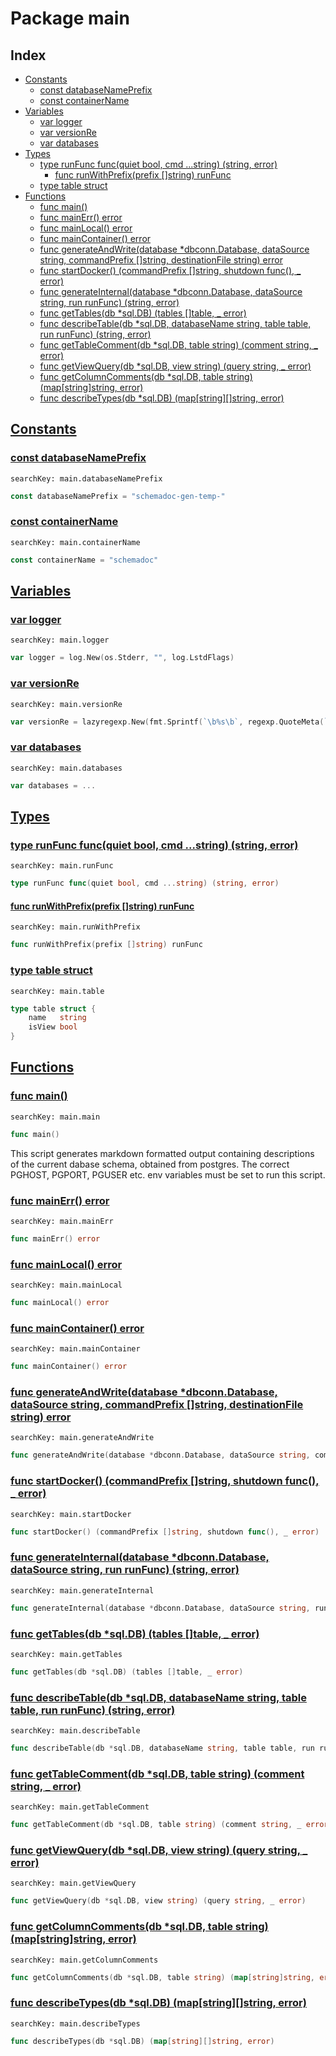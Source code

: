 # Package main

## Index

* [Constants](#const)
    * [const databaseNamePrefix](#databaseNamePrefix)
    * [const containerName](#containerName)
* [Variables](#var)
    * [var logger](#logger)
    * [var versionRe](#versionRe)
    * [var databases](#databases)
* [Types](#type)
    * [type runFunc func(quiet bool, cmd ...string) (string, error)](#runFunc)
        * [func runWithPrefix(prefix []string) runFunc](#runWithPrefix)
    * [type table struct](#table)
* [Functions](#func)
    * [func main()](#main)
    * [func mainErr() error](#mainErr)
    * [func mainLocal() error](#mainLocal)
    * [func mainContainer() error](#mainContainer)
    * [func generateAndWrite(database *dbconn.Database, dataSource string, commandPrefix []string, destinationFile string) error](#generateAndWrite)
    * [func startDocker() (commandPrefix []string, shutdown func(), _ error)](#startDocker)
    * [func generateInternal(database *dbconn.Database, dataSource string, run runFunc) (string, error)](#generateInternal)
    * [func getTables(db *sql.DB) (tables []table, _ error)](#getTables)
    * [func describeTable(db *sql.DB, databaseName string, table table, run runFunc) (string, error)](#describeTable)
    * [func getTableComment(db *sql.DB, table string) (comment string, _ error)](#getTableComment)
    * [func getViewQuery(db *sql.DB, view string) (query string, _ error)](#getViewQuery)
    * [func getColumnComments(db *sql.DB, table string) (map[string]string, error)](#getColumnComments)
    * [func describeTypes(db *sql.DB) (map[string][]string, error)](#describeTypes)


## <a id="const" href="#const">Constants</a>

### <a id="databaseNamePrefix" href="#databaseNamePrefix">const databaseNamePrefix</a>

```
searchKey: main.databaseNamePrefix
```

```Go
const databaseNamePrefix = "schemadoc-gen-temp-"
```

### <a id="containerName" href="#containerName">const containerName</a>

```
searchKey: main.containerName
```

```Go
const containerName = "schemadoc"
```

## <a id="var" href="#var">Variables</a>

### <a id="logger" href="#logger">var logger</a>

```
searchKey: main.logger
```

```Go
var logger = log.New(os.Stderr, "", log.LstdFlags)
```

### <a id="versionRe" href="#versionRe">var versionRe</a>

```
searchKey: main.versionRe
```

```Go
var versionRe = lazyregexp.New(fmt.Sprintf(`\b%s\b`, regexp.QuoteMeta(`12\.\d+`)))
```

### <a id="databases" href="#databases">var databases</a>

```
searchKey: main.databases
```

```Go
var databases = ...
```

## <a id="type" href="#type">Types</a>

### <a id="runFunc" href="#runFunc">type runFunc func(quiet bool, cmd ...string) (string, error)</a>

```
searchKey: main.runFunc
```

```Go
type runFunc func(quiet bool, cmd ...string) (string, error)
```

#### <a id="runWithPrefix" href="#runWithPrefix">func runWithPrefix(prefix []string) runFunc</a>

```
searchKey: main.runWithPrefix
```

```Go
func runWithPrefix(prefix []string) runFunc
```

### <a id="table" href="#table">type table struct</a>

```
searchKey: main.table
```

```Go
type table struct {
	name   string
	isView bool
}
```

## <a id="func" href="#func">Functions</a>

### <a id="main" href="#main">func main()</a>

```
searchKey: main.main
```

```Go
func main()
```

This script generates markdown formatted output containing descriptions of the current dabase schema, obtained from postgres. The correct PGHOST, PGPORT, PGUSER etc. env variables must be set to run this script. 

### <a id="mainErr" href="#mainErr">func mainErr() error</a>

```
searchKey: main.mainErr
```

```Go
func mainErr() error
```

### <a id="mainLocal" href="#mainLocal">func mainLocal() error</a>

```
searchKey: main.mainLocal
```

```Go
func mainLocal() error
```

### <a id="mainContainer" href="#mainContainer">func mainContainer() error</a>

```
searchKey: main.mainContainer
```

```Go
func mainContainer() error
```

### <a id="generateAndWrite" href="#generateAndWrite">func generateAndWrite(database *dbconn.Database, dataSource string, commandPrefix []string, destinationFile string) error</a>

```
searchKey: main.generateAndWrite
```

```Go
func generateAndWrite(database *dbconn.Database, dataSource string, commandPrefix []string, destinationFile string) error
```

### <a id="startDocker" href="#startDocker">func startDocker() (commandPrefix []string, shutdown func(), _ error)</a>

```
searchKey: main.startDocker
```

```Go
func startDocker() (commandPrefix []string, shutdown func(), _ error)
```

### <a id="generateInternal" href="#generateInternal">func generateInternal(database *dbconn.Database, dataSource string, run runFunc) (string, error)</a>

```
searchKey: main.generateInternal
```

```Go
func generateInternal(database *dbconn.Database, dataSource string, run runFunc) (string, error)
```

### <a id="getTables" href="#getTables">func getTables(db *sql.DB) (tables []table, _ error)</a>

```
searchKey: main.getTables
```

```Go
func getTables(db *sql.DB) (tables []table, _ error)
```

### <a id="describeTable" href="#describeTable">func describeTable(db *sql.DB, databaseName string, table table, run runFunc) (string, error)</a>

```
searchKey: main.describeTable
```

```Go
func describeTable(db *sql.DB, databaseName string, table table, run runFunc) (string, error)
```

### <a id="getTableComment" href="#getTableComment">func getTableComment(db *sql.DB, table string) (comment string, _ error)</a>

```
searchKey: main.getTableComment
```

```Go
func getTableComment(db *sql.DB, table string) (comment string, _ error)
```

### <a id="getViewQuery" href="#getViewQuery">func getViewQuery(db *sql.DB, view string) (query string, _ error)</a>

```
searchKey: main.getViewQuery
```

```Go
func getViewQuery(db *sql.DB, view string) (query string, _ error)
```

### <a id="getColumnComments" href="#getColumnComments">func getColumnComments(db *sql.DB, table string) (map[string]string, error)</a>

```
searchKey: main.getColumnComments
```

```Go
func getColumnComments(db *sql.DB, table string) (map[string]string, error)
```

### <a id="describeTypes" href="#describeTypes">func describeTypes(db *sql.DB) (map[string][]string, error)</a>

```
searchKey: main.describeTypes
```

```Go
func describeTypes(db *sql.DB) (map[string][]string, error)
```

